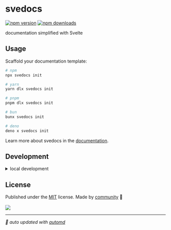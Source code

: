 # svedocs

<!-- automd:badges color=yellow -->

[![npm version](https://img.shields.io/npm/v/svedocs?color=yellow)](https://npmjs.com/package/svedocs)
[![npm downloads](https://img.shields.io/npm/dm/svedocs?color=yellow)](https://npm.chart.dev/svedocs)

<!-- /automd -->

documentation simplified with Svelte 

## Usage

Scaffold your documentation template:

<!-- automd:pm-install -->

```sh
# npm
npx svedocs init

# yarn
yarn dlx svedocs init

# pnpm
pnpm dlx svedocs init

# bun
bunx svedocs init

# deno
deno x svedocs init
```

<!-- /automd -->

Learn more about svedocs in the [documentation](https://svedocs.dev).

<!-- /automd -->

## Development

<details>

<summary>local development</summary>

- Clone this repository
- Install latest LTS version of [Node.js](https://nodejs.org/en/)
- Enable [Corepack](https://github.com/nodejs/corepack) using `corepack enable`
- Install dependencies using `pnpm install`
- Run interactive tests using `pnpm dev`

</details>

## License

<!-- automd:contributors license=MIT -->

Published under the [MIT](https://github.com/unjs/packageName/blob/main/LICENSE) license.
Made by [community](https://github.com/unjs/packageName/graphs/contributors) 💛
<br><br>
<a href="https://github.com/unjs/packageName/graphs/contributors">
<img src="https://contrib.rocks/image?repo=unjs/packageName" />
</a>

<!-- /automd -->

<!-- automd:with-automd -->

---

_🤖 auto updated with [automd](https://automd.unjs.io)_

<!-- /automd -->
